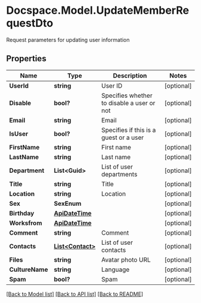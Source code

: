 # Docspace.Model.UpdateMemberRequestDto
Request parameters for updating user information

## Properties

Name | Type | Description | Notes
------------ | ------------- | ------------- | -------------
**UserId** | **string** | User ID | [optional] 
**Disable** | **bool?** | Specifies whether to disable a user or not | [optional] 
**Email** | **string** | Email | [optional] 
**IsUser** | **bool?** | Specifies if this is a guest or a user | [optional] 
**FirstName** | **string** | First name | [optional] 
**LastName** | **string** | Last name | [optional] 
**Department** | **List&lt;Guid&gt;** | List of user departments | [optional] 
**Title** | **string** | Title | [optional] 
**Location** | **string** | Location | [optional] 
**Sex** | **SexEnum** |  | [optional] 
**Birthday** | [**ApiDateTime**](ApiDateTime.md) |  | [optional] 
**Worksfrom** | [**ApiDateTime**](ApiDateTime.md) |  | [optional] 
**Comment** | **string** | Comment | [optional] 
**Contacts** | [**List&lt;Contact&gt;**](Contact.md) | List of user contacts | [optional] 
**Files** | **string** | Avatar photo URL | [optional] 
**CultureName** | **string** | Language | [optional] 
**Spam** | **bool?** | Spam | [optional] 

[[Back to Model list]](../README.md#documentation-for-models) [[Back to API list]](../README.md#documentation-for-api-endpoints) [[Back to README]](../README.md)

